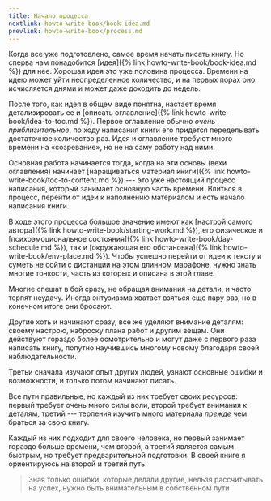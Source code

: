 ```yaml
---
title: Начало процесса
nextlink: howto-write-book/book-idea.md
prevlink: howto-write-book/process.md
---
```


Когда все уже подготовлено, самое время начать писать книгу.  Но
сперва нам понадобится [идея]({% link howto-write-book/book-idea.md
%}) для нее.  Хорошая идея это уже половина процесса.  Времени на идею
может уйти неопределенное количество, и на первых порах оно
исчисляется днями и может даже доходить до недель.

После того, как идея в общем виде понятна, настает время
детализировать ее и [описать оглавление]({% link
howto-write-book/idea-to-toc.md %}).  Первое оглавление обычно *очень
приблизительное*, по ходу написания книги его придется переделывать
достаточное количество раз.  Идея и оглавление требуют много времени
на «созревание», но не на саму работу над ними.

Основная работа начинается тогда, когда на эти основы (вехи
оглавления) начинает [наращиваться материал книги]({% link
howto-write-book/toc-to-content.md %}) --- это уже настоящий процесс
написания, который занимает основную часть времени.  Влиться в
процесс, перейти от идеи к наполнению материалом и есть начало
написания книги.

В ходе этого процесса большое значение имеют как [настрой самого
автора]({% link howto-write-book/starting-work.md %}), его физическое
и [психоэмоциональное состояния]({% link
howto-write-book/day-schedule.md %}), так и [окружающая его
обстановка]({% link howto-write-book/env-place.md %}).  Чтобы успешно
перейти от идеи к тексту и суметь не сойти с дистанции на этом длинном
марафоне, нужно знать многие тонкости, часть из которых и описана в
этой главе.

Многие спешат в бой сразу, не обращая внимания на детали, и часто
терпят неудачу.  Иногда энтузиазма хватает взяться еще пару раз, но в
конечном итоге они бросают.

Другие хоть и начинают сразу, все же уделяют внимание деталям: своему
настрою, наброску плана работ и другим вещам.  Они действуют гораздо
более осмотрительно и могут даже с первого раза написать книгу,
попутно научившись многому новому благодаря своей наблюдательности.

Третьи сначала изучают опыт других людей, узнают основные ошибки и
возможности, и только потом начинают писать.

Все пути правильные, но каждый из них требует своих ресурсов: первый
требует очень много силы воли, второй требует внимания к деталям,
третий --- терпения изучить много материала *прежде* чем браться за
свою книгу.

Каждый из них подходит для своего человека, но первый занимает гораздо
больше времени, чем второй, а третий является самым быстрым, но
требует предварительной подготовки.  В своей книге я ориентируюсь на
второй и третий путь.

> Зная только ошибки, которые делали другие, нельзя рассчитывать на
> успех, нужно быть внимательным в собственном пути
